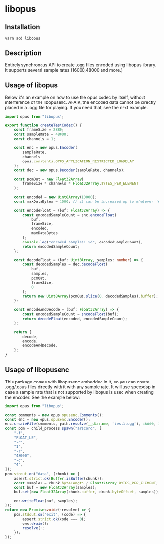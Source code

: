 # libopus

## Installation

```
yarn add libopus
```

## Description

Entirely synchronous API to create .ogg files encoded using libopus library. It supports several sample rates (16000,48000 and more.).

## Usage of libopus

Below it's an example on how to use the opus codec by itself, without interference of the libopusenc. AFAIK, the encoded data cannot be directly placed in a .ogg file for playing. If you need that, see the next example.

```ts
import opus from "libopus";

export function createTestCodec() {
    const frameSize = 2880;
    const sampleRate = 48000;
    const channels = 1;

    const enc = new opus.Encoder(
        sampleRate,
        channels,
        opus.constants.OPUS_APPLICATION_RESTRICTED_LOWDELAY
    );
    const dec = new opus.Decoder(sampleRate, channels);

    const pcmOut = new Float32Array(
        frameSize * channels * Float32Array.BYTES_PER_ELEMENT
    );

    const encoded = new Uint8Array(10000);
    const maxDataBytes = 1000; // it can be increased up to whatever `encoded` size is

    const encodeFloat = (buf: Float32Array) => {
        const encodedSampleCount = enc.encodeFloat(
            buf,
            frameSize,
            encoded,
            maxDataBytes
        );
        console.log("encoded samples: %d", encodedSampleCount);
        return encodedSampleCount;
    };

    const decodeFloat = (buf: Uint8Array, samples: number) => {
        const decodedSamples = dec.decodeFloat(
            buf,
            samples,
            pcmOut,
            frameSize,
            0
        );
        return new Uint8Array(pcmOut.slice(0, decodedSamples).buffer);
    };

    const encodeAndDecode = (buf: Float32Array) => {
        const encodedSampleCount = encodeFloat(buf);
        return decodeFloat(encoded, encodedSampleCount);
    };

    return {
        decode,
        encode,
        encodeAndDecode,
    };
}
```

## Usage of libopusenc

This package comes with libopusenc embedded in it, so you can create .ogg/.opus files directly with it with any sample rate. It will use speexdsp in case a sample rate that is not supported by libopus is used when creating the encoder. See the example below:

```ts
import opus from "libopus";

const comments = new opus.opusenc.Comments();
const enc = new opus.opusenc.Encoder();
enc.createFile(comments, path.resolve(__dirname, "test1.ogg"), 48000, 1, 0);
const pcm = child_process.spawn("arecord", [
    "-f",
    "FLOAT_LE",
    "-c",
    "1",
    "-r",
    "48000",
    "-d",
    "4",
]);
pcm.stdout.on("data", (chunk) => {
    assert.strict.ok(Buffer.isBuffer(chunk));
    const samples = chunk.byteLength / Float32Array.BYTES_PER_ELEMENT;
    const buf = new Float32Array(samples);
    buf.set(new Float32Array(chunk.buffer, chunk.byteOffset, samples));

    enc.writeFloat(buf, samples);
});
return new Promise<void>((resolve) => {
    pcm.stdout.on("exit", (code) => {
        assert.strict.ok(code === 0);
        enc.drain();
        resolve();
    });
});
```
